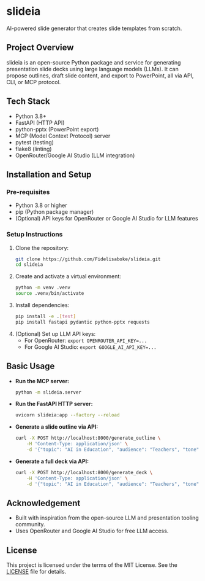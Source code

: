 
# slideia

AI-powered slide generator that creates slide templates from scratch.

## Project Overview

slideia is an open-source Python package and service for generating presentation slide decks using large language models (LLMs). It can propose outlines, draft slide content, and export to PowerPoint, all via API, CLI, or MCP protocol.

## Tech Stack

- Python 3.8+
- FastAPI (HTTP API)
- python-pptx (PowerPoint export)
- MCP (Model Context Protocol) server
- pytest (testing)
- flake8 (linting)
- OpenRouter/Google AI Studio (LLM integration)

## Installation and Setup

### Pre-requisites

- Python 3.8 or higher
- pip (Python package manager)
- (Optional) API keys for OpenRouter or Google AI Studio for LLM features

### Setup Instructions

1. Clone the repository:
	 ```bash
	 git clone https://github.com/Fidelisaboke/slideia.git
	 cd slideia
	 ```
2. Create and activate a virtual environment:
	 ```bash
	 python -m venv .venv
	 source .venv/bin/activate
	 ```
3. Install dependencies:
	 ```bash
	 pip install -e .[test]
	 pip install fastapi pydantic python-pptx requests
	 ```
4. (Optional) Set up LLM API keys:
	 - For OpenRouter: `export OPENROUTER_API_KEY=...`
	 - For Google AI Studio: `export GOOGLE_AI_API_KEY=...`

## Basic Usage

- **Run the MCP server:**
	```bash
	python -m slideia.server
	```
- **Run the FastAPI HTTP server:**
	```bash
	uvicorn slideia:app --factory --reload
	```
- **Generate a slide outline via API:**
	```bash
	curl -X POST http://localhost:8000/generate_outline \
		-H 'Content-Type: application/json' \
		-d '{"topic": "AI in Education", "audience": "Teachers", "tone": "formal", "slides": 5}'
	```
- **Generate a full deck via API:**
	```bash
	curl -X POST http://localhost:8000/generate_deck \
		-H 'Content-Type: application/json' \
		-d '{"topic": "AI in Education", "audience": "Teachers", "tone": "formal", "slides": 5}'
	```

## Acknowledgement

- Built with inspiration from the open-source LLM and presentation tooling community.
- Uses OpenRouter and Google AI Studio for free LLM access.

## License

This project is licensed under the terms of the MIT License. See the [LICENSE](LICENSE) file for details.
